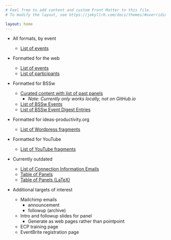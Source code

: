 ```yaml
---
# Feel free to add content and custom Front Matter to this file.
# To modify the layout, see https://jekyllrb.com/docs/themes/#overriding-theme-defaults

layout: home
---
```

- All formats, by event
  - [List of events](all-formats-index.html)

- Formatted for the web
  - [List of events](events.html)
  - [List of participants](participants.html)

- Formatted for BSSw
  - [Curated content with list of past panels](swr-panels-cc.md) 
    - *Note: Currently only works locally, not on GitHub.io*
  - [List of BSSw Events](bssw-events-index.html)
  - [List of BSSw Event Digest Entries](bssw-events-digest-index.html)

- Formatted for ideas-productivity.org
  - [List of Wordpress fragments](ipweb-entries-index.html)

- Formatted for YouTube
  - [List of YouTube fragments](youtube-videos-index.html)

<!--
- Formatted for Connection Information Emails
-->

- Currently outdated
  - [List of Connection Information Emails](connection-emails-index.html)
  - [Table of Panels](panel-table.html)
  - [Table of Panels (LaTeX)](panel-table-latex.html)

- Additional targets of interest
  - Mailchimp emails
    - announcement
	- followup (archive)
  - Intro and followup slides for panel
    - Generate as web pages rather than pointpoint
  - ECP training page
  - EventBrite registration page
